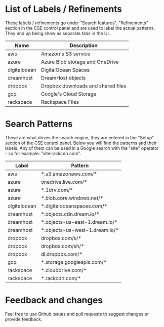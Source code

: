 # List of Labels / Refinements
These labels / refinements go under "Search features", "Refinements" section
in the CSE control panel and are used to label the actual patterns. They end up
being show as separate tabs in the UI.

| Name         |  Description                       |
|--------------|------------------------------------|
| aws          | Amazon's S3 service                |
| azure        | Azure Blob storage and OneDrive    |
| digitalocean | DigitalOcean Spaces                |
| dreamhost    | DreamHost objects                  |
| dropbox      | Dropbox downloads and shared files |
| gcp          | Google's Cloud Storage             |
| rackspace    | Rackspace Files                    |

# Search Patterns
These are what drives the search engine, they are entered in the "Setup" section
of the CSE control panel. Below you will find the patterns and their labels.
Any of them can be used in a Google search with the "site" operator - so for
example: "site:rackcdn.com".

|  Label       | Pattern                         |
|--------------|---------------------------------|
| aws          | \*.s3.amazonaws.com/*           |
| azure        | onedrive.live.com/*             |
| azure        | \*.1drv.com/*                   |
| azure        | \*.blob.core.windows.net/*      |
| digitalocean | \*.digitaloceanspaces.com/*     |
| dreamhost    | \*.objects.cdn.dream.io/*       |
| dreamhost    | \*.objects-us-east-1.dream.io/* |
| dreamhost    | \*.objects-us-west-1.dream.io/* |
| dropbox      | dropbox.com/s/*                 |
| dropbox      | dropbox.com/sh/*                |
| dropbox      | dl.dropbox.com/*                |
| gcp          | \*.storage.googleapis.com/*     |
| rackspace    | \*.clouddrive.com/*             |
| rackspace    | \*.rackcdn.com/*                |

# Feedback and changes
Feel free to use Github issues and pull requests to suggest changes or
provide feedback.
